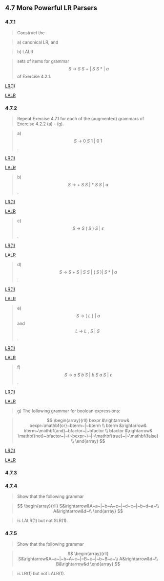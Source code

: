 ## 4.7 More Powerful LR Parsers

### 4.7.1

> Construct the

> a) canonical LR, and

> b) LALR

> sets of items for grammar $$~S~\rightarrow~S~S~+~|~S~S~*~|~a$$ of Exercise 4.2.1.

[LR(1)](https://cyberzhg.github.io/toolbox/lr1?grammar=UyAtPiBTIFMgKwogICB8IFMgUyAqCiAgIHwgYQ==)

[LALR](https://cyberzhg.github.io/toolbox/lalr?grammar=UyAtPiBTIFMgKwogICB8IFMgUyAqCiAgIHwgYQ==)

### 4.7.2

> Repeat Exercise 4.7.1 for each of the (augmented) grammars of Exercise 4.2.2 (a) - (g).

> a) $$S~\rightarrow~0~S~1~|~0~1$$.

[LR(1)](https://cyberzhg.github.io/toolbox/lr1?grammar=UyAtPiAwIFMgMSB8IDAgMQ==)

[LALR](https://cyberzhg.github.io/toolbox/lalr?grammar=UyAtPiAwIFMgMSB8IDAgMQ==)

> b) $$S~\rightarrow~+~S~S~|~*~S~S~|~a$$.

[LR(1)](https://cyberzhg.github.io/toolbox/lr1?grammar=UyAtPiArIFMgUyB8ICogUyBTIHwgYQ==)

[LALR](https://cyberzhg.github.io/toolbox/lalr?grammar=UyAtPiArIFMgUyB8ICogUyBTIHwgYQ==)

> c) $$S~\rightarrow~S~(~S~)~S~|~\epsilon$$.

[LR(1)](https://cyberzhg.github.io/toolbox/lr1?grammar=UyAtPiBTICggUyApIFMgfCDPtQ==)

[LALR](https://cyberzhg.github.io/toolbox/lalr?grammar=UyAtPiBTICggUyApIFMgfCDPtQ==)

> d) $$S~\rightarrow~S~+~S~|~S~S~|~(~S~)|~S~*~|~a$$.

[LR(1)](https://cyberzhg.github.io/toolbox/lr1?grammar=UyAtPiBTICsgUyB8IFMgUyB8ICggUyApIHwgUyAqIHwgYQ==)

[LALR](https://cyberzhg.github.io/toolbox/lalr?grammar=UyAtPiBTICsgUyB8IFMgUyB8ICggUyApIHwgUyAqIHwgYQ==)

> e) $$S~\rightarrow~(~L~)~|~a$$ and $$L~\rightarrow~L~,~S~|~S~$$.

[LR(1)](https://cyberzhg.github.io/toolbox/lr1?grammar=UyAtPiAoIEwgKSB8IGEKTCAtPiBMICwgUyB8IFM=)

[LALR](https://cyberzhg.github.io/toolbox/lalr?grammar=UyAtPiAoIEwgKSB8IGEKTCAtPiBMICwgUyB8IFM=)

> f) $$S~\rightarrow~a~S~b~S~|~b~S~a~S~|~\epsilon$$.

[LR(1)](https://cyberzhg.github.io/toolbox/lr1?grammar=UyAtPiBhIFMgYiBTIHwgYiBTIGEgUyB8IM+1)

[LALR](https://cyberzhg.github.io/toolbox/lalr?grammar=UyAtPiBhIFMgYiBTIHwgYiBTIGEgUyB8IM+1)

> g) The following grammar for boolean expressions:

> $$
\begin{array}{rll}
bexpr &\rightarrow& bexpr~\mathbf{or}~bterm~|~bterm \\
bterm &\rightarrow& bterm~\mathbf{and}~bfactor~|~bfactor \\
bfactor &\rightarrow& \mathbf{not}~bfactor~|~(~bexpr~)~|~\mathbf{true}~|~\mathbf{false} \\
\end{array}
$$

[LR(1)](https://cyberzhg.github.io/toolbox/lr1?grammar=YmV4cHIgLT4gYmV4cHIgb3IgYnRlcm0gfCBidGVybSAKYnRlcm0gLT4gYnRlcm0gYW5kIGJmYWN0b3IgfCBiZmFjdG9yIApiZmFjdG9yIC0+IG5vdCBiZmFjdG9yIHwgKCBiZXhwciApIHwgdHJ1ZSB8IGZhbHNl)

[LALR](https://cyberzhg.github.io/toolbox/lalr?grammar=YmV4cHIgLT4gYmV4cHIgb3IgYnRlcm0gfCBidGVybSAKYnRlcm0gLT4gYnRlcm0gYW5kIGJmYWN0b3IgfCBiZmFjdG9yIApiZmFjdG9yIC0+IG5vdCBiZmFjdG9yIHwgKCBiZXhwciApIHwgdHJ1ZSB8IGZhbHNl)

### 4.7.3

### 4.7.4

> Show that the following grammar

> $$
\begin{array}{rll}
S&\rightarrow&A~a~|~b~A~c~|~d~c~|~b~d~a~\\
A&\rightarrow&d~\\
\end{array}
$$

> is LALR(1) but not SLR(1).

### 4.7.5

> Show that the following grammar

> $$
\begin{array}{rll}
S&\rightarrow&A~a~|~b~A~c~|~B~c~|~b~B~a~\\
A&\rightarrow&d~\\
B&\rightarrow&d
\end{array}
$$

> is LR(1) but not LALR(1).
